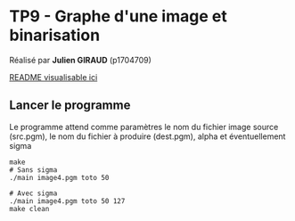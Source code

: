 # TP9 - Graphe d'une image et binarisation

Réalisé par **Julien GIRAUD** (p1704709)

[README visualisable ici](https://github.com/LicorneMagique/Cours_L3/tree/master/Algorithmique_Programmation_et_Complexit%C3%A9/TP9/C%2B%2B)

## Lancer le programme

Le programme attend comme paramètres le nom du fichier image source (src.pgm), le nom du fichier à produire (dest.pgm), alpha et éventuellement sigma

```shell
make
# Sans sigma
./main image4.pgm toto 50

# Avec sigma
./main image4.pgm toto 50 127
make clean
```
